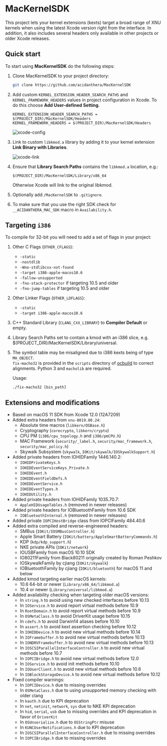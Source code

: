 MacKernelSDK
============

This project lets your kernel extensions (kexts) target a broad range of XNU kernels when using the latest Xcode version right from the interface. In addition, it also includes several headers only available in other projects or older Xcode releases.

## Quick start

To start using **MacKernelSDK** do the following steps:

1. Clone MacKernelSDK to your project directory:

    ```sh
    git clone https://github.com/acidanthera/MacKernelSDK
    ```

2. Add custom `KERNEL_EXTENSION_HEADER_SEARCH_PATHS` and `KERNEL_FRAMEWORK_HEADERS` values in project configuration in Xcode. To do this choose **Add User-defined Setting**.

    ```
    KERNEL_EXTENSION_HEADER_SEARCH_PATHS = $(PROJECT_DIR)/MacKernelSDK/Headers
    KERNEL_FRAMEWORK_HEADERS = $(PROJECT_DIR)/MacKernelSDK/Headers
    ```

    ![xcode-config](Docs/xcode-config.png)

3. Link to custom `libkmod.a` library by adding it to your kernel extension **Link Binary with Libraries**.

    ![xcode-link](Docs/xcode-link.png)

4. Ensure that **Library Search Paths** contains the `libkmod.a` location, e.g.:

    ```
    $(PROJECT_DIR)/MacKernelSDK/Library/x86_64
    ```

    Otherwise Xcode will link to the original libkmod.

5. Optionally add `/MacKernelSDK` to `.gitignore`.

6. To make sure that you use the right SDK check for `__ACIDANTHERA_MAC_SDK` macro in `Availability.h`.

## Targeting `i386`

To compile for 32-bit you will need to add a set of flags in your project:

1. Other C Flags (`OTHER_CFLAGS`):

    - `-static`
    - `-nostdlib`
    - `-Wno-stdlibcxx-not-found`
    - `-target i386-apple-macos10.6`
    - `-fallow-unsupported`
    - `-fno-stack-protector` if targeting 10.5 and older
    - `-fno-jump-tables` if targeting 10.5 and older

2. Other Linker Flags (`OTHER_LDFLAGS`):

    - `-static`
    - `-target i386-apple-macos10.6`

3. C++ Standard Library (`CLANG_CXX_LIBRARY`) to **Compiler Default** or empty.

4. Library Search Paths set to contain a kmod with an i386 slice, e.g. $(PROJECT_DIR)/MacKernelSDK/Library/universal.

5. The symbol table may be misaligned due to i386 kexts being of type `MH_OBJECT`.  
`fix-macho32` is provided in the `scripts` directory of [ocbuild](https://github.com/acidanthera/ocbuild) to correct alignments. Python 3 and `macholib` are required.

    Usage:
    ```
    ./fix-macho32 [bin_path]
    ```

## Extensions and modifications

- Based on macOS 11 SDK from Xcode 12.0 (12A7209)
- Added extra headers from `xnu-8019.80.24`:
    - Absolute time macros (`libkern/OSBase.h`)
    - Cryptography (`corecrypto`, `libkern/crypto`)
    - CPU PM (`i386/cpu_topology.h` and `i386/pmCPU.h`)
    - MAC Framework (`security/_label.h`, `security/mac_framework.h`, `security/mac_policy.h`)
    - Skywalk Subsystem (`skywalk`, `IOKit/skywalk/IOSkywalkSupport.h`)
- Added private headers from IOHIDFamily 1446.140.2:
    - `IOHIDPrivateKeys.h`
    - `IOHIDEventServiceKeys_Private.h`
    - `IOHIDEvent.h`
    - `IOHIDEventFieldDefs.h`
    - `IOHIDEventService.h`
    - `IOHIDEventTypes.h`
    - `IOHIDUtility.h`
- Added private headers from IOHIDFamily 1035.70.7:
    - `AppleHIDUsageTables.h` (removed in newer releases)
- Added private headers for IOBluetoothFamily from 10.6 SDK
    - `IOBluetoothInternal.h` (removed in newer releases)
- Added private `IOPCIHostBridge` class from IOPCIFamily 484.40.6
- Added extra compiled and reverse-engineered headers:
    - SMBus (`IOKit/IOSMBusController.h`)
    - Apple Smart Battery (`IOKit/battery/AppleSmartBatteryCommands.h`)
    - KDP (`kdp/kdp_support.h`)
    - NKE private APIs (`IOKit/network`)
    - IOUSBFamily from macOS 10.10 SDK
    - IO80211Family from Black80211 originally created by Roman Peshkov
    - IOSkywalkFamily by cjiang (`IOKit/skywalk`)
    - IOBluetoothFamily by cjiang (`IOKit/bluetooth`) for macOS 11 and below
- Added kmod targeting earlier macOS kernels:
    - 10.6 64-bit or newer (`Library/x86_64/libkmod.a`)
    - 10.4 or newer (`Library/universal/libkmod.a`)
- Added availability checking when targeting older macOS versions:
    - In `string.h` to avoid using new checked interfaces before 10.13
    - In `IOService.h` to avoid report virtual methods before 10.9
    - In `RootDomain.h` to avoid report virtual methods before 10.9
    - In `OSMetaClass.h` to avoid DriverKit usage before 10.15
    - In `cdefs.h` to avoid Darwin14 aliases before 10.10
    - In `assert.h` to avoid kext assertion checking before 10.12
    - In `IOHIDDevice.h` to avoid new virtual methods before 10.14
    - In `IOFramebuffer.h` to avoid new virtual methods before 10.13
    - In `IONDRVFramebuffer.h` to avoid new virtual methods before 10.13
    - In `IOSCSIParallelInterfaceController.h` to avoid new virtual methods before 10.7
    - In `IOPCIBridge.h` to avoid new virtual methods before 12.0
    - In `IOService.h` to avoid init methods before 10.10
    - In `IOUserClient.h` to avoid new virtual methods before 10.6
    - In `IOBlockStorageDevice.h` to avoid new virtual methods before 10.12
- Fixed compiler warnings:
    - In `IOPCIDevice.h` due to missing overrides
    - In `OSMetaClass.h` due to using unsupported memory checking with older clang
    - In `kauth.h` due to KPI deprecation
    - In `net`, `netinit`, `network`, `sys` due to NKE KPI deprecation
    - In `hid`, `serial`, `usb` due to missing overrides and KPI deprecation in favor of `DriverKit`
    - In `OSUnserialize.h` due to `OSStringPtr` misuse
    - In `KUNCUserNotifications.h` due to KPI deprecation
    - In `IOSCSIParallelInterfaceController.h` due to missing overrides
    - In `IOPCIBridge.h` due to missing overrides
